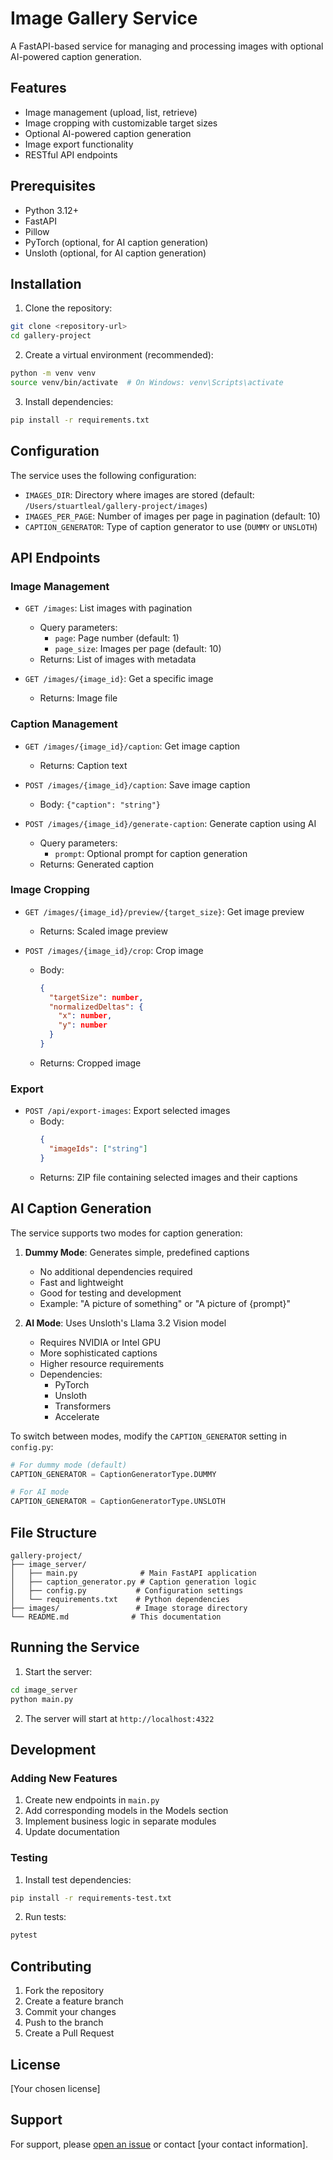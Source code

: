 # Image Gallery Service

A FastAPI-based service for managing and processing images with optional AI-powered caption generation.

## Features

- Image management (upload, list, retrieve)
- Image cropping with customizable target sizes
- Optional AI-powered caption generation
- Image export functionality
- RESTful API endpoints

## Prerequisites

- Python 3.12+
- FastAPI
- Pillow
- PyTorch (optional, for AI caption generation)
- Unsloth (optional, for AI caption generation)

## Installation

1. Clone the repository:
```bash
git clone <repository-url>
cd gallery-project
```

2. Create a virtual environment (recommended):
```bash
python -m venv venv
source venv/bin/activate  # On Windows: venv\Scripts\activate
```

3. Install dependencies:
```bash
pip install -r requirements.txt
```

## Configuration

The service uses the following configuration:

- `IMAGES_DIR`: Directory where images are stored (default: `/Users/stuartleal/gallery-project/images`)
- `IMAGES_PER_PAGE`: Number of images per page in pagination (default: 10)
- `CAPTION_GENERATOR`: Type of caption generator to use (`DUMMY` or `UNSLOTH`)

## API Endpoints

### Image Management

- `GET /images`: List images with pagination
  - Query parameters:
    - `page`: Page number (default: 1)
    - `page_size`: Images per page (default: 10)
  - Returns: List of images with metadata

- `GET /images/{image_id}`: Get a specific image
  - Returns: Image file

### Caption Management

- `GET /images/{image_id}/caption`: Get image caption
  - Returns: Caption text

- `POST /images/{image_id}/caption`: Save image caption
  - Body: `{"caption": "string"}`

- `POST /images/{image_id}/generate-caption`: Generate caption using AI
  - Query parameters:
    - `prompt`: Optional prompt for caption generation
  - Returns: Generated caption

### Image Cropping

- `GET /images/{image_id}/preview/{target_size}`: Get image preview
  - Returns: Scaled image preview

- `POST /images/{image_id}/crop`: Crop image
  - Body:
    ```json
    {
      "targetSize": number,
      "normalizedDeltas": {
        "x": number,
        "y": number
      }
    }
    ```
  - Returns: Cropped image

### Export

- `POST /api/export-images`: Export selected images
  - Body:
    ```json
    {
      "imageIds": ["string"]
    }
    ```
  - Returns: ZIP file containing selected images and their captions

## AI Caption Generation

The service supports two modes for caption generation:

1. **Dummy Mode**: Generates simple, predefined captions
   - No additional dependencies required
   - Fast and lightweight
   - Good for testing and development
   - Example: "A picture of something" or "A picture of {prompt}"

2. **AI Mode**: Uses Unsloth's Llama 3.2 Vision model
   - Requires NVIDIA or Intel GPU
   - More sophisticated captions
   - Higher resource requirements
   - Dependencies:
     - PyTorch
     - Unsloth
     - Transformers
     - Accelerate

To switch between modes, modify the `CAPTION_GENERATOR` setting in `config.py`:
```python
# For dummy mode (default)
CAPTION_GENERATOR = CaptionGeneratorType.DUMMY

# For AI mode
CAPTION_GENERATOR = CaptionGeneratorType.UNSLOTH
```

## File Structure

```
gallery-project/
├── image_server/
│   ├── main.py              # Main FastAPI application
│   ├── caption_generator.py # Caption generation logic
│   ├── config.py           # Configuration settings
│   └── requirements.txt    # Python dependencies
├── images/                 # Image storage directory
└── README.md              # This documentation
```

## Running the Service

1. Start the server:
```bash
cd image_server
python main.py
```

2. The server will start at `http://localhost:4322`

## Development

### Adding New Features

1. Create new endpoints in `main.py`
2. Add corresponding models in the Models section
3. Implement business logic in separate modules
4. Update documentation

### Testing

1. Install test dependencies:
```bash
pip install -r requirements-test.txt
```

2. Run tests:
```bash
pytest
```

## Contributing

1. Fork the repository
2. Create a feature branch
3. Commit your changes
4. Push to the branch
5. Create a Pull Request

## License

[Your chosen license]

## Support

For support, please [open an issue](repository-issues-url) or contact [your contact information]. 
